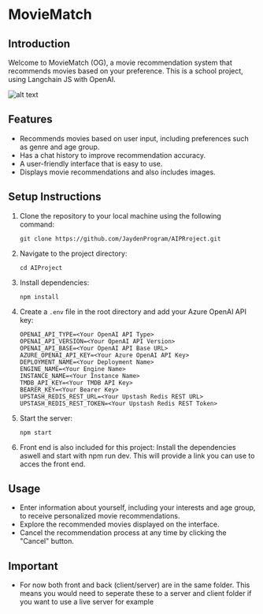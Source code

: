 
# MovieMatch

## Introduction
Welcome to MovieMatch (OG), a movie recommendation system that recommends movies based on your preference. This is a school project, using Langchain JS with OpenAI.

![alt text](https://github.com/JaydenProgram/MovieMatch/blob/main/moviematch-thumbnail.png?raw=true)

## Features

- Recommends movies based on user input, including preferences such as genre and age group.
- Has a chat history to improve recommendation accuracy.
- A user-friendly interface that is easy to use.
- Displays movie recommendations and also includes images.

## Setup Instructions
1. Clone the repository to your local machine using the following command:
   ```
   git clone https://github.com/JaydenProgram/AIPRroject.git
   ```

2. Navigate to the project directory:
   ```
   cd AIProject
   ```

3. Install dependencies:
   ```
   npm install
   ```

4. Create a `.env` file in the root directory and add your Azure OpenAI API key:
   ```
   OPENAI_API_TYPE=<Your OpenAI API Type>
   OPENAI_API_VERSION=<Your OpenAI API Version>
   OPENAI_API_BASE=<Your OpenAI API Base URL>
   AZURE_OPENAI_API_KEY=<Your Azure OpenAI API Key>
   DEPLOYMENT_NAME=<Your Deployment Name>
   ENGINE_NAME=<Your Engine Name>
   INSTANCE_NAME=<Your Instance Name>
   TMDB_API_KEY=<Your TMDB API Key>
   BEARER_KEY=<Your Bearer Key>
   UPSTASH_REDIS_REST_URL=<Your Upstash Redis REST URL>
   UPSTASH_REDIS_REST_TOKEN=<Your Upstash Redis REST Token>
   ```

5. Start the server:
   ```
   npm start
   ```

6. Front end is also included for this project:
   Install the dependencies aswell and start with npm run dev.
   This will provide a link you can use to acces the front end.

## Usage
- Enter information about yourself, including your interests and age group, to receive personalized movie recommendations.
- Explore the recommended movies displayed on the interface.
- Cancel the recommendation process at any time by clicking the "Cancel" button.

## Important
- For now both front and back (client/server) are in the same folder.
  This means you would need to seperate these to a server and client folder if you want to use a live server for example
